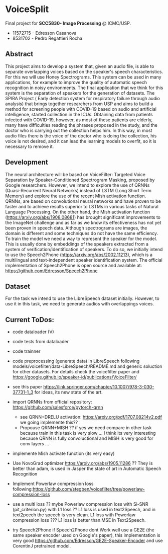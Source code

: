 # VoiceSplit

Final project for **SCC5830- Image Processing** @ ICMC/USP.

* 11572715 - Edresson Casanova 
* 8531702 - Pedro Regattieri Rocha 

## Abstract
This project aims to develop a system that, given an audio file, is able to separate overlapping voices based on the speaker's speech characteristics. For this we will use Honey Spectrograms. This system can be used in many applications, for example to improve the quality of automatic speech recognition in noisy environments. The final application that we think for this system is the separation of speakers for the generation of datasets. The SPIRA Project (
Early detection system for respiratory failure through audio analysis) that brings together researchers from USP and aims to build a method for screening people with COVID-19 based on audio and artificial intelligence, started collection in the ICUs. Obtaining data from patients infected with COVID-19, however, as most of these patients are elderly, many have difficulties reading the phrases proposed in the study, and the doctor who is carrying out the collection helps him. In this way, in most audio files there is the voice of the doctor who is doing the collection, his voice is not desired, and it can lead the learning models to overfit, so it is necessary to remove it.

## Development
The neural architecture will be based on VoiceFilter: Targeted Voice Separation by Speaker-Conditioned Spectrogram Masking, proposed by Google researchers. However, we intend to explore the use of QRNNs (Quasi-Recurrent Neural Networks) instead of LSTM (Long Short Term Memory) and explore the use of the recent Mish activation function. QRNNs, are based on convolutional neural networks and have proven to be faster and to achieve results superior to LSTMs in various tasks of Natural Language Processing. On the other hand, the Mish activation function (https://arxiv.org/abs/1908.08681) has brought significant improvements to the ImageNet challenge and as far as we know its effectiveness has not yet been proven in speech data. Although spectrograms are images, the domain is different and some techniques do not have the same efficiency. To train the model we need a way to represent the speaker for the model. This is usually done by embeddings of the speakers extracted from a system of verification/identification of speakers. To do so, we initially intend to use the Speech2Phone (https://arxiv.org/abs/2002.11213), which is a multilingual and text-independent speaker identification system. The official implementation of Speech2Phone is open source and available at: https://github.com/Edresson/Speech2Phone

## Dataset
For the task we intend to use the LibreSpeech dataset initially. However, to use it in this task, we need to generate audios with overlappings voices.


## Current ToDos: 
* code dataloader (V) 
* code tests from dataloader
* code trainner
* code preprocessing (generate data) in LibreSpeech following models/voicefilter/data-LibreSpeech/README.md and generic soluction for other datasets. For details check the voicefilter paper and https://google.github.io/speaker-id/publications/VoiceFilter/

* see this paper https://link.springer.com/chapter/10.1007/978-3-030-37731-1_3 for ideas, its new state of the art.



* import QRNNs from official repository: https://github.com/salesforce/pytorch-qrnn
    * see QRNN+DRELU activation:  https://arxiv.org/pdf/1707.08214v2.pdf we going implemente this??
    * Propouse QRNN+MISH ?? if yes we need compare in other task because  train in this task is very slow ... I think its very interesting because QRNN is fully convoluctional and MISH is very good for conv layers ... 

* implemente Mish activate function (its very easy)

* Use NovoGrad optimizer https://arxiv.org/abs/1905.11286 ?? They is better than adam, is used in Jasper the state of art in Automatic Speech Recognition 

* Implement Powerlaw compression loss following:https://github.com/stegben/voicefilter/tree/powerlaw-compression-loss

* use a multi loss ?? mybe Powerlaw compression loss with   Si-SNR (pit_criterion.py)  with L1 loss ??  L1 loss is used in text2Speech, and in text2peech the speech is very clean.  L1 loss with Powerlaw compression loss ??? L1 loss is better than MSE in Text2Speech.


* try Speech2Phone if Speech2Phone dont Work well use a GE2E (the same speaker encoder used on Google's paper), this implementation is very good https://github.com/Edresson/GE2E-Speaker-Encoder and use CorentinJ pretrained model.
